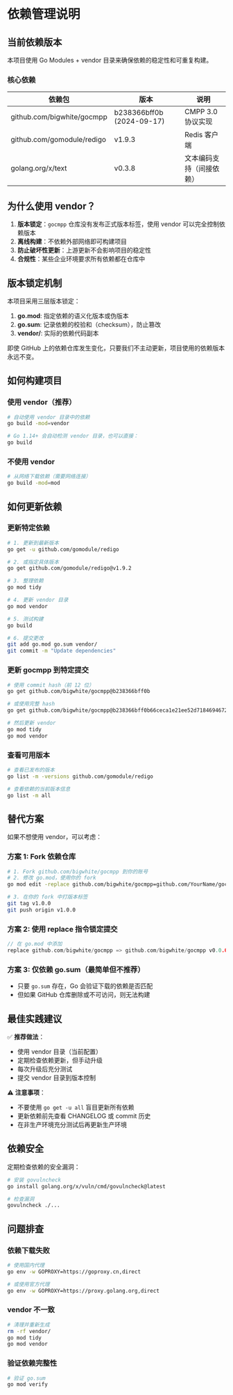 # 依赖管理说明

## 当前依赖版本

本项目使用 Go Modules + vendor 目录来确保依赖的稳定性和可重复构建。

### 核心依赖

| 依赖包 | 版本 | 说明 |
|-------|------|------|
| github.com/bigwhite/gocmpp | b238366bff0b (2024-09-17) | CMPP 3.0 协议实现 |
| github.com/gomodule/redigo | v1.9.3 | Redis 客户端 |
| golang.org/x/text | v0.3.8 | 文本编码支持（间接依赖） |

## 为什么使用 vendor？

1. **版本锁定**：`gocmpp` 仓库没有发布正式版本标签，使用 vendor 可以完全控制依赖版本
2. **离线构建**：不依赖外部网络即可构建项目
3. **防止破坏性更新**：上游更新不会影响项目的稳定性
4. **合规性**：某些企业环境要求所有依赖都在仓库中

## 版本锁定机制

本项目采用三层版本锁定：

1. **go.mod**: 指定依赖的语义化版本或伪版本
2. **go.sum**: 记录依赖的校验和（checksum），防止篡改
3. **vendor/**: 实际的依赖代码副本

即使 GitHub 上的依赖仓库发生变化，只要我们不主动更新，项目使用的依赖版本永远不变。

## 如何构建项目

### 使用 vendor（推荐）
```bash
# 自动使用 vendor 目录中的依赖
go build -mod=vendor

# Go 1.14+ 会自动检测 vendor 目录，也可以直接：
go build
```

### 不使用 vendor
```bash
# 从网络下载依赖（需要网络连接）
go build -mod=mod
```

## 如何更新依赖

### 更新特定依赖
```bash
# 1. 更新到最新版本
go get -u github.com/gomodule/redigo

# 2. 或指定具体版本
go get github.com/gomodule/redigo@v1.9.2

# 3. 整理依赖
go mod tidy

# 4. 更新 vendor 目录
go mod vendor

# 5. 测试构建
go build

# 6. 提交更改
git add go.mod go.sum vendor/
git commit -m "Update dependencies"
```

### 更新 gocmpp 到特定提交
```bash
# 使用 commit hash（前 12 位）
go get github.com/bigwhite/gocmpp@b238366bff0b

# 或使用完整 hash
go get github.com/bigwhite/gocmpp@b238366bff0b66ceca1e21ee52d71846946725dc

# 然后更新 vendor
go mod tidy
go mod vendor
```

### 查看可用版本
```bash
# 查看已发布的版本
go list -m -versions github.com/gomodule/redigo

# 查看依赖的当前版本信息
go list -m all
```

## 替代方案

如果不想使用 vendor，可以考虑：

### 方案 1: Fork 依赖仓库
```bash
# 1. Fork github.com/bigwhite/gocmpp 到你的账号
# 2. 修改 go.mod，使用你的 fork
go mod edit -replace github.com/bigwhite/gocmpp=github.com/YourName/gocmpp@v1.0.0

# 3. 在你的 fork 中打版本标签
git tag v1.0.0
git push origin v1.0.0
```

### 方案 2: 使用 replace 指令锁定提交
```go
// 在 go.mod 中添加
replace github.com/bigwhite/gocmpp => github.com/bigwhite/gocmpp v0.0.0-20240917054108-b238366bff0b
```

### 方案 3: 仅依赖 go.sum（最简单但不推荐）
- 只要 `go.sum` 存在，Go 会验证下载的依赖是否匹配
- 但如果 GitHub 仓库删除或不可访问，则无法构建

## 最佳实践建议

✅ **推荐做法**：
- 使用 vendor 目录（当前配置）
- 定期检查依赖更新，但手动升级
- 每次升级后充分测试
- 提交 vendor 目录到版本控制

⚠️ **注意事项**：
- 不要使用 `go get -u all` 盲目更新所有依赖
- 更新依赖前先查看 CHANGELOG 或 commit 历史
- 在非生产环境充分测试后再更新生产环境

## 依赖安全

定期检查依赖的安全漏洞：
```bash
# 安装 govulncheck
go install golang.org/x/vuln/cmd/govulncheck@latest

# 检查漏洞
govulncheck ./...
```

## 问题排查

### 依赖下载失败
```bash
# 使用国内代理
go env -w GOPROXY=https://goproxy.cn,direct

# 或使用官方代理
go env -w GOPROXY=https://proxy.golang.org,direct
```

### vendor 不一致
```bash
# 清理并重新生成
rm -rf vendor/
go mod tidy
go mod vendor
```

### 验证依赖完整性
```bash
# 验证 go.sum
go mod verify
```
